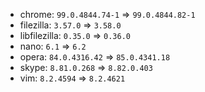 - chrome: `99.0.4844.74-1` => `99.0.4844.82-1`
- filezilla: `3.57.0` => `3.58.0`
- libfilezilla: `0.35.0` => `0.36.0`
- nano: `6.1` => `6.2`
- opera: `84.0.4316.42` => `85.0.4341.18`
- skype: `8.81.0.268` => `8.82.0.403`
- vim: `8.2.4594` => `8.2.4621`
